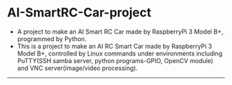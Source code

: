 # AI-SmartRC-Car-project
- A project to make an AI Smart RC Car made by RaspberryPi 3 Model B+, programmed by Python.<br>
- This is a project to make an AI RC Smart Car made by RaspberryPi 3 Model B+, controlled by Linux commands under environments including PuTTY(SSH samba server, python programs-GPIO, OpenCV module) and VNC server(image/video processing).
<hr>
